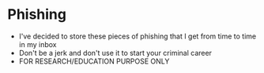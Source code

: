 # Phishing

* I've decided to store these pieces of phishing that I get from time to time in my inbox
* Don't be a jerk and don't use it to start your criminal career
* FOR RESEARCH/EDUCATION PURPOSE ONLY
